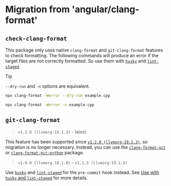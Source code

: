 # Migration from 'angular/clang-format'

## `check-clang-format`

This package only uses native `clang-format` and `git-clang-format` features to check formatting. The following commands will produce an error if the target files are not correctly formatted. So use them with [`husky`](https://typicode.github.io/husky/) and [`lint-staged`](https://github.com/lint-staged/lint-staged).

> [!TIP]
>
> `--dry-run` and `-n` options are equivalent.

```sh
npx clang-format -Werror --dry-run example.cpp
```

```sh
npx clang-format -Werror -n example.cpp
```

## `git-clang-format`

> `v1.2.0 (llvmorg-19.1.3)` - latest

This feature has been supported since [`v1.2.0 (llvmorg-19.1.3)`](https://github.com/lumirlumir/npm-clang-format-node/releases/tag/v1.2.0), so migration is no longer necessary. Instead, you can use the [`clang-format-git`](../apis/clang-format-git.md) or [`clang-format-git-python`](../apis/clang-format-git-python.md) package.

> `v1.0.0 (llvmorg-18.1.8)` - `v1.1.3 (llvmorg-19.1.3)`

Use [`husky`](https://typicode.github.io/husky/) and [`lint-staged`](https://github.com/lint-staged/lint-staged) for the `pre-commit` hook instead. See [Use with `husky` and `lint-staged`](use-with-husky-and-lint-staged.md) for more details.
